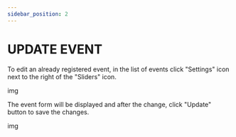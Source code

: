 ```yaml
---
sidebar_position: 2
---
```


# UPDATE EVENT

To edit an already registered event, in the list of events click "Settings" icon next to the right of the "Sliders" icon.

img

The event form will be displayed and after the change, click "Update" button to save the changes.

img
